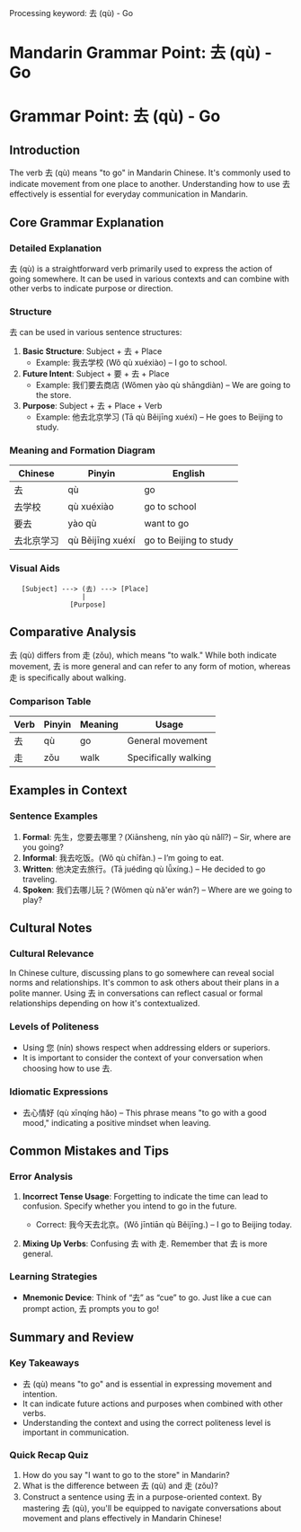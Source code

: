 Processing keyword: 去 (qù) - Go
# Mandarin Grammar Point: 去 (qù) - Go
# Grammar Point: 去 (qù) - Go
## Introduction
The verb 去 (qù) means "to go" in Mandarin Chinese. It's commonly used to indicate movement from one place to another. Understanding how to use 去 effectively is essential for everyday communication in Mandarin.
## Core Grammar Explanation
### Detailed Explanation
去 (qù) is a straightforward verb primarily used to express the action of going somewhere. It can be used in various contexts and can combine with other verbs to indicate purpose or direction.
### Structure
去 can be used in various sentence structures:
1. **Basic Structure**: Subject + 去 + Place
   - Example: 我去学校 (Wǒ qù xuéxiào) – I go to school.
2. **Future Intent**: Subject + 要 + 去 + Place
   - Example: 我们要去商店 (Wǒmen yào qù shāngdiàn) – We are going to the store.
3. **Purpose**: Subject + 去 + Place + Verb
   - Example: 他去北京学习 (Tā qù Běijīng xuéxí) – He goes to Beijing to study.
### Meaning and Formation Diagram
| Chinese | Pinyin | English               |
|---------|--------|-----------------------|
| 去       | qù       | go                    |
| 去学校   | qù xuéxiào | go to school        |
| 要去     | yào qù  | want to go            |
| 去北京学习 | qù Běijīng xuéxí | go to Beijing to study |
### Visual Aids
```
   [Subject] ---> (去) ---> [Place]
                  |
               [Purpose]
```
## Comparative Analysis
去 (qù) differs from 走 (zǒu), which means "to walk." While both indicate movement, 去 is more general and can refer to any form of motion, whereas 走 is specifically about walking.
### Comparison Table
| Verb | Pinyin | Meaning               | Usage                       |
|------|--------|-----------------------|-----------------------------|
| 去   | qù     | go                    | General movement            |
| 走   | zǒu    | walk                  | Specifically walking        |
## Examples in Context
### Sentence Examples
1. **Formal**: 先生，您要去哪里？(Xiānsheng, nín yào qù nǎlǐ?) – Sir, where are you going?
2. **Informal**: 我去吃饭。(Wǒ qù chīfàn.) – I’m going to eat.
3. **Written**: 他决定去旅行。(Tā juédìng qù lǚxíng.) – He decided to go traveling.
4. **Spoken**: 我们去哪儿玩？(Wǒmen qù nǎ'er wán?) – Where are we going to play?
## Cultural Notes
### Cultural Relevance
In Chinese culture, discussing plans to go somewhere can reveal social norms and relationships. It's common to ask others about their plans in a polite manner. Using 去 in conversations can reflect casual or formal relationships depending on how it's contextualized.
### Levels of Politeness
- Using 您 (nín) shows respect when addressing elders or superiors. 
- It is important to consider the context of your conversation when choosing how to use 去.
### Idiomatic Expressions
- 去心情好 (qù xīnqíng hǎo) – This phrase means "to go with a good mood," indicating a positive mindset when leaving.
## Common Mistakes and Tips
### Error Analysis
1. **Incorrect Tense Usage**: Forgetting to indicate the time can lead to confusion. Specify whether you intend to go in the future.
   - Correct: 我今天去北京。(Wǒ jīntiān qù Běijīng.) – I go to Beijing today.
   
2. **Mixing Up Verbs**: Confusing 去 with 走. Remember that 去 is more general.
### Learning Strategies
- **Mnemonic Device**: Think of “去” as “cue” to go. Just like a cue can prompt action, 去 prompts you to go!
## Summary and Review
### Key Takeaways
- 去 (qù) means "to go" and is essential in expressing movement and intention.
- It can indicate future actions and purposes when combined with other verbs.
- Understanding the context and using the correct politeness level is important in communication.
### Quick Recap Quiz
1. How do you say "I want to go to the store" in Mandarin?
2. What is the difference between 去 (qù) and 走 (zǒu)?
3. Construct a sentence using 去 in a purpose-oriented context.
By mastering 去 (qù), you'll be equipped to navigate conversations about movement and plans effectively in Mandarin Chinese!
